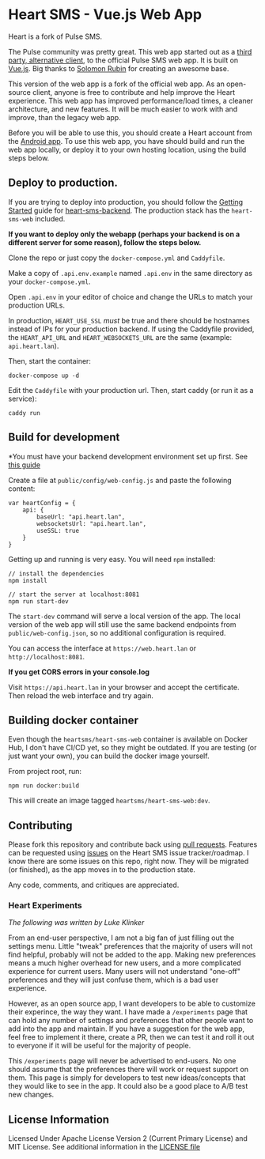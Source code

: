 # Heart SMS - Vue.js Web App

Heart is a fork of Pulse SMS.

The Pulse community was pretty great. This web app started out as a [third party, alternative client](https://github.com/Serubin/PulseClient), to the official Pulse SMS web app. It is built on [Vue.js](https://vuejs.org/). Big thanks to [Solomon Rubin](https://github.com/Serubin) for creating an awesome base.

This version of the web app is a fork of the official web app. As an open-source client, anyone is free to contribute and help improve the Heart experience. This web app has improved performance/load times, a cleaner architecture, and new features. It will be much easier to work with and improve, than the legacy web app.

Before you will be able to use this, you should create a Heart account from the [Android app](https://github.com/tnyeanderson/heart-sms-android). To use this web app, you have should build and run the web app locally, or deploy it to your own hosting location, using the build steps below.


## Deploy to production.

If you are trying to deploy into production, you should follow the [Getting Started](https://github.com/tnyeanderson/heart-sms-backend/blob/main/docs/getting-started.md) guide for [heart-sms-backend](https://github.com/tnyeanderson/heart-sms-backend). The production stack has the `heart-sms-web` included. 

**If you want to deploy only the webapp (perhaps your backend is on a different server for some reason), follow the steps below.**

Clone the repo or just copy the `docker-compose.yml` and `Caddyfile`.

Make a copy of `.api.env.example` named `.api.env` in the same directory as your `docker-compose.yml`.

Open `.api.env` in your editor of choice and change the URLs to match your production URLs.

In production, `HEART_USE_SSL` *must* be true and there should be hostnames instead of IPs for your production backend. If using the Caddyfile provided, the `HEART_API_URL` and `HEART_WEBSOCKETS_URL` are the same (example: `api.heart.lan`).

Then, start the container:

```
docker-compose up -d
```

Edit the `Caddyfile` with your production url. Then, start caddy (or run it as a service):

```
caddy run
```


## Build for development

*You must have your backend development environment set up first. See [this guide](https://github.com/tnyeanderson/heart-sms-backend/blob/main/CONTRIBUTING.md)

Create a file at `public/config/web-config.js` and paste the following content: 
```
var heartConfig = {
    api: {
        baseUrl: "api.heart.lan",
        websocketsUrl: "api.heart.lan",
        useSSL: true
    }
}
```

Getting up and running is very easy. You will need `npm` installed:

```
// install the dependencies
npm install

// start the server at localhost:8081
npm run start-dev
```

The `start-dev` command will serve a local version of the app. The local version of the web app will still use the same backend endpoints from `public/web-config.json`, so no additional configuration is required.

You can access the interface at `https://web.heart.lan` or `http://localhost:8081`.

**If you get CORS errors in your console.log**

Visit `https://api.heart.lan` in your browser and accept the certificate. Then reload the web interface and try again.


## Building docker container

Even though the `heartsms/heart-sms-web` container is available on Docker Hub, I don't have CI/CD yet, so they might be outdated. If you are testing (or just want your own), you can build the docker image yourself.

From project root, run:
```
npm run docker:build
```

This will create an image tagged `heartsms/heart-sms-web:dev`.


## Contributing

Please fork this repository and contribute back using [pull requests](https://github.com/tnyeanderson/heart-sms-web/pulls). Features can be requested using [issues](https://github.com/tnyeanderson/heart-sms-web/issues) on the Heart SMS issue tracker/roadmap. I know there are some issues on this repo, right now. They will be migrated (or finished), as the app moves in to the production state.

Any code, comments, and critiques are appreciated.


### Heart Experiments

*The following was written by Luke Klinker*

From an end-user perspective, I am not a big fan of just filling out the settings menu. Little "tweak" preferences that the majority of users will not find helpful, probably will not be added to the app. Making new preferences means a much higher overhead for new users, and a more complicated experience for current users. Many users will not understand "one-off" preferences and they will just confuse them, which is a bad user experience.

However, as an open source app, I want developers to be able to customize their experince, the way they want. I have made a `/experiments` page that can hold any number of settings and preferences that other people want to add into the app and maintain. If you have a suggestion for the web app, feel free to implement it there, create a PR, then we can test it and roll it out to everyone if it will be useful for the majority of people.

This `/experiments` page will never be advertised to end-users. No one should assume that the preferences there will work or request support on them. This page is simply for developers to test new ideas/concepts that they would like to see in the app. It could also be a good place to A/B test new changes.


## License Information
Licensed Under Apache License Version 2 (Current Primary License) and MIT License. See additional information in the [LICENSE file](./LICENSE)

